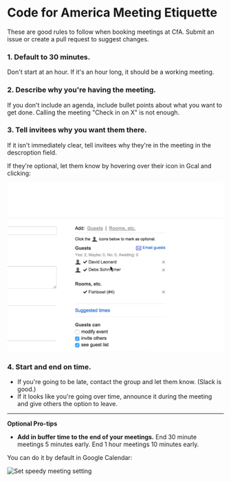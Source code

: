 Code for America Meeting Etiquette
=====

These are good rules to follow when booking meetings at CfA. Submit an issue or create a pull request to suggest changes.

### 1. Default to 30 minutes.
Don't start at an hour. If it's an hour long, it should be a working meeting.

### 2. Describe why you're having the meeting.
If you don't include an agenda, include bullet points about what you want to get done. Calling the meeting "Check in on X" is not enough.

### 3. Tell invitees why you want them there.
If it isn't immediately clear, tell invitees why they're in the meeting in the descroption field. 

If they're optional, let them know by hovering over their icon in Gcal and clicking:

![Show invitee they're optional](https://raw.githubusercontent.com/codeforamerica/meeting-etiquette/master/make-meeting-optional.gif)

### 4. Start and end on time.
* If you're going to be late, contact the group and let them know. (Slack is good.)
* If it looks like you're going over time, announce it during the meeting and give others the option to leave.

---------

**Optional Pro-tips**

* **Add in buffer time to the end of your meetings.** End 30 minute meetings 5 minutes early. End 1 hour meetings 10 minutes early. 

You can do it by default in Google Calendar:

![Set speedy meeting setting](https://github.com/codeforamerica/meeting-etiquette/raw/master/speedy-meeting-setting.gif)